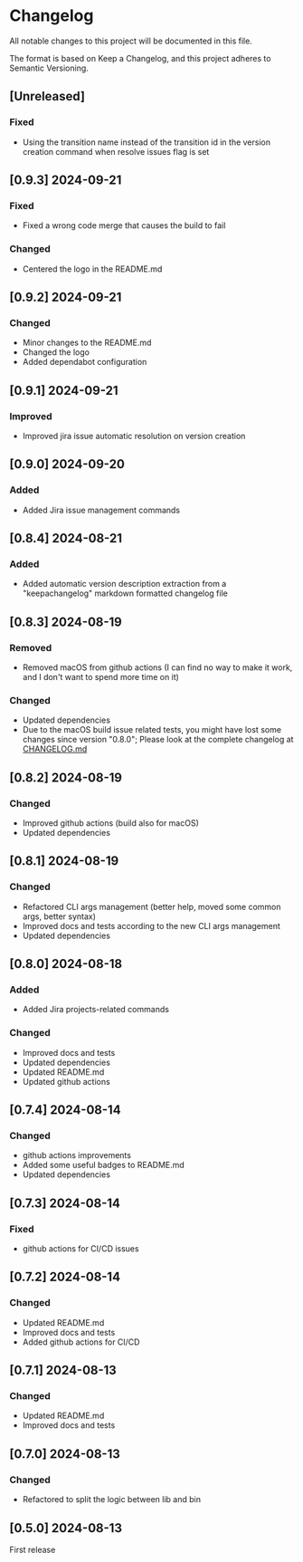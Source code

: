 # Changelog

All notable changes to this project will be documented in this file.

The format is based on Keep a Changelog, and this project adheres to Semantic Versioning.
## [Unreleased]
### Fixed
- Using the transition name instead of the transition id in the version creation command when resolve issues flag is set

## [0.9.3] 2024-09-21
### Fixed
- Fixed a wrong code merge that causes the build to fail

### Changed
- Centered the logo in the README.md

## [0.9.2] 2024-09-21
### Changed
- Minor changes to the README.md
- Changed the logo
- Added dependabot configuration

## [0.9.1] 2024-09-21
### Improved
- Improved jira issue automatic resolution on version creation

## [0.9.0] 2024-09-20
### Added
- Added Jira issue management commands

## [0.8.4] 2024-08-21
### Added
- Added automatic version description extraction from a "keepachangelog" markdown formatted changelog file

## [0.8.3] 2024-08-19
### Removed
- Removed macOS from github actions (I can find no way to make it work, and I don't want to spend more time on it)

### Changed
- Updated dependencies
- Due to the macOS build issue related tests, you might have lost some changes since version "0.8.0"; Please look at the complete changelog at [CHANGELOG.md](https://github.com/ilpanich/jirust-cli/blob/main/CHANGELOG.md)

## [0.8.2] 2024-08-19
### Changed
- Improved github actions (build also for macOS)
- Updated dependencies

## [0.8.1] 2024-08-19
### Changed
- Refactored CLI args management (better help, moved some common args, better syntax)
- Improved docs and tests according to the new CLI args management
- Updated dependencies

## [0.8.0] 2024-08-18
### Added
- Added Jira projects-related commands

### Changed
- Improved docs and tests
- Updated dependencies
- Updated README.md
- Updated github actions

## [0.7.4] 2024-08-14
### Changed
- github actions improvements
- Added some useful badges to README.md
- Updated dependencies

## [0.7.3] 2024-08-14
### Fixed
- github actions for CI/CD issues

## [0.7.2] 2024-08-14
### Changed
- Updated README.md
- Improved docs and tests
- Added github actions for CI/CD

## [0.7.1] 2024-08-13
### Changed
- Updated README.md
- Improved docs and tests

## [0.7.0] 2024-08-13
### Changed
- Refactored to split the logic between lib and bin


## [0.5.0] 2024-08-13
First release

